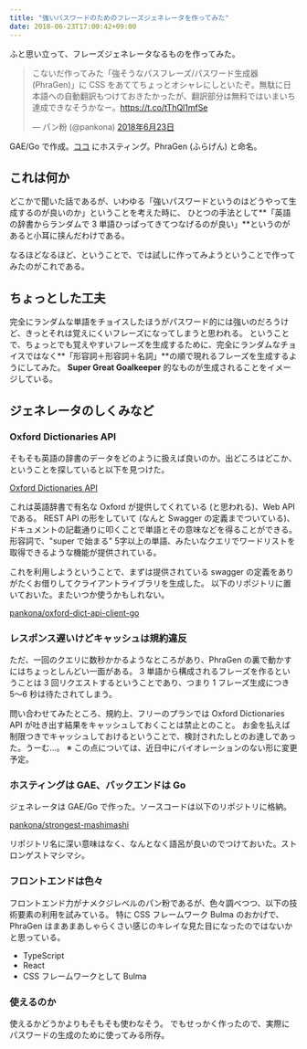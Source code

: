 ```yaml
---
title: "強いパスワードのためのフレーズジェネレータを作ってみた"
date: 2018-06-23T17:00:42+09:00
---
```


ふと思い立って、フレーズジェネレータなるものを作ってみた。

<blockquote class="twitter-tweet" data-lang="ja"><p lang="ja" dir="ltr">こないだ作ってみた「強そうなパスフレーズ/パスワード生成器 (PhraGen)」に CSS をあててちょっとオシャレにしといたぞ。無駄に日本語への自動翻訳もつけておきたかったが、翻訳部分は無料ではいまいち達成できなそうかなー。<a href="https://t.co/tThQl1mfSe">https://t.co/tThQl1mfSe</a></p>&mdash; パン粉 (@pankona) <a href="https://twitter.com/pankona/status/1010435240714633216?ref_src=twsrc%5Etfw">2018年6月23日</a></blockquote>
<script async src="https://platform.twitter.com/widgets.js" charset="utf-8"></script>

GAE/Go で作成。[ココ](https://strongest-mashimashi.appspot.com/) にホスティング。PhraGen (ふらげん) と命名。

## これは何か

どこかで聞いた話であるが、いわゆる「強いパスワードというのはどうやって生成するのが良いのか」ということを考えた時に、
ひとつの手法として**「英語の辞書からランダムで 3 単語ひっぱってきてつなげるのが良い」**というのがあると小耳に挟んだわけである。

なるほどなるほど、ということで、では試しに作ってみようということで作ってみたのがこれである。

## ちょっとした工夫

完全にランダムな単語をチョイスしたほうがパスワード的には強いのだろうけど、きっとそれは覚えにくいフレーズになってしまうと思われる。
ということで、ちょっとでも覚えやすいフレーズを生成するために、完全にランダムなチョイスではなく**「形容詞＋形容詞＋名詞」**の順で現れるフレーズを生成するようにしてみた。
**Super Great Goalkeeper** 的なものが生成されることをイメージしている。

## ジェネレータのしくみなど

### Oxford Dictionaries API

そもそも英語の辞書のデータをどのように扱えば良いのか。出どころはどこか、ということを探していると以下を見つけた。

<a class="embedly-card" data-card-controls="0" href="https://developer.oxforddictionaries.com/">Oxford Dictionaries API</a>

<script async src="//cdn.embedly.com/widgets/platform.js" charset="UTF-8"></script>

これは英語辞書で有名な Oxford が提供してくれている (と思われる)、Web API である。
REST API の形をしていて (なんと Swagger の定義までついている)、ドキュメントの記載通りに叩くことで単語とその意味などを得ることができる。
形容詞で、"super で始まる" 5字以上の単語、みたいなクエリでワードリストを取得できるような機能が提供されている。

これを利用しようということで、まずは提供されている swagger の定義をありがたくお借りしてクライアントライブラリを生成した。
以下のリポジトリに置いておいた。またいつか使うかもしれない。

<a class="embedly-card" data-card-controls="0" href="https://github.com/pankona/oxford-dict-api-client-go">pankona/oxford-dict-api-client-go</a>

<script async src="//cdn.embedly.com/widgets/platform.js" charset="UTF-8"></script>

### レスポンス遅いけどキャッシュは規約違反

ただ、一回のクエリに数秒かかるようなところがあり、PhraGen の裏で動かすにはちょっとしんどい一面がある。
3 単語から構成されるフレーズを作るということは 3 回リクエストするということであり、つまり 1 フレーズ生成につき 5〜6 秒は待たされてしまう。

問い合わせてみたところ、規約上、フリーのプランでは Oxford Dictionaries API が吐き出す結果をキャッシュしておくことは禁止とのこと。
お金を払えば制限つきでキャッシュしておけるということで、検討されたしとのお達しであった。うーむ…。
※ この点については、近日中にバイオレーションのない形に変更予定。

### ホスティングは GAE、バックエンドは Go

ジェネレータは GAE/Go で作った。ソースコードは以下のリポジトリに格納。

<a class="embedly-card" data-card-controls="0" href="https://github.com/pankona/strongest-mashimashi">pankona/strongest-mashimashi</a>

<script async src="//cdn.embedly.com/widgets/platform.js" charset="UTF-8"></script>

リポジトリ名に深い意味はなく、なんとなく語呂が良いのでつけておいた。ストロンゲストマシマシ。

### フロントエンドは色々

フロントエンド力がナメクジレベルのパン粉であるが、色々調べつつ、以下の技術要素の利用を試みている。
特に CSS フレームワーク Bulma のおかげで、PhraGen はまあまあしゃらくさい感じのキレイな見た目になったのではないかと思っている。

- TypeScript
- React
- CSS フレームワークとして Bulma

### 使えるのか

使えるかどうかよりもそもそも使わなそう。
でもせっかく作ったので、実際にパスワードの生成のために使ってみる所存。
